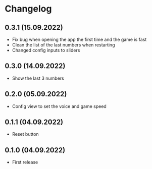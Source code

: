 # Changelog

## 0.3.1 (15.09.2022)

* Fix bug when opening the app the first time and the game is fast
* Clean the list of the last numbers when restarting
* Changed config inputs to sliders

## 0.3.0 (14.09.2022)

* Show the last 3 numbers

## 0.2.0 (05.09.2022)

* Config view to set the voice and game speed

## 0.1.1 (04.09.2022)

* Reset button

## 0.1.0 (04.09.2022)

* First release